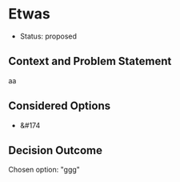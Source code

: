 # Etwas

* Status: proposed

## Context and Problem Statement

aa

## Considered Options

* &#174

## Decision Outcome

Chosen option: "ggg"
